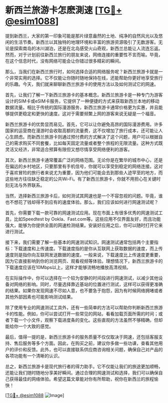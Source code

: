 # 新西兰旅游卡怎麽測速 [[TG💪+ @esim1088](https://t.me/s/esim1088)]

提到新西兰，大家的第一印象可能是那片绿意盎然的土地、纯净的自然风光以及悠闲的生活节奏。新西兰以其独特的地理环境和丰富的旅游资源吸引了无数游客。无论是探索南岛的冰川湖泊，还是在北岛感受火山奇观，新西兰总能让人流连忘返。然而，对于计划前往新西兰旅行的朋友来说，网络连接的重要性不言而喻。毕竟，在这个信息时代，没有网络可能会让你错过很多精彩的瞬间。

那么，当我们在新西兰旅行时，如何选择合适的网络服务呢？新西兰旅游卡就是一个非常实用的选择。它不仅能让你随时随地保持在线，还能帮助你更好地享受旅行的乐趣。今天，我们就来聊聊新西兰旅游卡的使用方法以及如何测试它的网速。

首先，让我们了解一下新西兰旅游卡的基本概念。新西兰旅游卡是一种专门为游客设计的SIM卡或eSIM卡服务，它提供了一种便捷的方式来获取新西兰本地的移动数据流量。相比于传统的国际漫游服务，新西兰旅游卡通常价格更为实惠，并且能够提供更稳定和更快的速度。这对于需要频繁上网的游客来说无疑是一个福音。

新西兰旅游卡的优势显而易见。首先，它可以让你避免高昂的国际漫游费用。许多国家的运营商在漫游时会收取高额的流量费，这不仅增加了旅行成本，还可能让人心生顾虑。而新西兰旅游卡则通过预付费的方式解决了这个问题，用户可以根据自己的需求购买不同套餐，比如每天固定流量或者整个旅程的无限流量。这种方式既灵活又经济，非常适合预算有限但又想尽情享受网络便利的游客。

其次，新西兰旅游卡通常覆盖广泛的网络范围。无论你是在繁华的城市中心，还是在偏远的乡村地区，只要那里有手机信号，你就可以享受到稳定的网络连接。这对于喜欢冒险的旅行者来说尤为重要，因为他们可能会去到那些人迹罕至的地方，而这些地方往往缺乏稳定的公共Wi-Fi。有了新西兰旅游卡，你就不用担心在关键时刻无法与外界联系。

当然，选择新西兰旅游卡后，如何测试其网速也是一个不容忽视的问题。毕竟，谁也不想花了钱却得不到应有的速度体验。那么，我们应该如何进行网速测试呢？

首先，你需要下载一款可靠的网速测试应用。现在市面上有很多优秀的网速测试工具，比如Speedtest by Ookla、Fast.com等。这些应用不仅界面友好，而且功能强大，能够为你提供全面的网速检测结果。安装好应用之后，你可以随时打开它来进行测试。

接下来，我们需要了解一些基本的网速测试知识。网速测试通常包括两个主要指标：下载速度和上传速度。下载速度指的是你从互联网上获取数据的速度，而上传速度则是指你向互联网发送数据的速度。一般来说，下载速度比上传速度更重要，因为它直接影响到你的浏览网页、观看视频等体验。理想情况下，新西兰旅游卡的下载速度应该在10Mbps以上，这样才能够流畅地播放高清视频。

在实际操作中，你可以选择在一个较为安静的时间段进行网速测试，以减少其他设备对网络的影响。同时，尽量选择靠近基站的位置进行测试，这样可以获得更准确的结果。如果你发现网速不尽如人意，也不要急于抱怨，因为有时候网络拥堵或者其他外部因素也可能影响测试结果。

除了使用专业的网速测试工具外，还有一些简单的方法可以帮助你判断新西兰旅游卡的性能。例如，你可以尝试打开一些常见的网站，看看加载页面所需的时间；或者下载一个小文件，观察下载进度条的变化。这些直观的方法虽然不够精确，但却能给你一个大致的感觉。

最后，值得一提的是，新西兰旅游卡的服务质量不仅仅取决于网速，还包括客服支持、售后服务等多个方面。因此，在购买之前，建议你多做一些功课，查看其他用户的评价和反馈。此外，也可以直接联系供应商咨询相关问题，确保自己对产品的各项功能有一个清晰的认识。

总之，新西兰旅游卡是现代旅行者的得力助手。它不仅能让我们的旅途更加顺畅，还能让我们随时随地分享美好瞬间。通过合理的网速测试和选择，我们可以确保自己获得最佳的网络体验。希望这篇文章能对你有所帮助，祝你在新西兰的旅程愉快！

[[TG💪+ @esim1088](https://t.me/s/esim1088) ![Image](https://i.postimg.cc/4NQfJmqS/Snipaste-2025-05-13-00-14-12.png)]